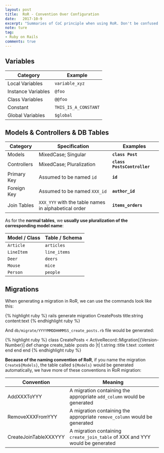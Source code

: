 ```yaml
---
layout: post
title:  RoR - Convention Over Configuration
date:   2017-10-9
excerpt: "Summaries of CoC principle when using RoR. Don't be confused about all of these..."
note: ture
tag:
- Ruby on Rails
comments: true
---
```

## Variables

| Category | Example |
| --- | --- |
| Local Variables | `variable_xyz` |
| Instance Variables | `@foo` |
| Class Variables | `@@foo` |
| Constant | `THIS_IS_A_CONSTANT` |
| Global Variables | `$global` |

## Models & Controllers & DB Tables

| Category | Specification | Examples |
| --- | --- | --- |
| Models | MixedCase; Singular | **`class Post`** |
| Controllers | MixedCase; Pluralization | **`class PostsController`** |
| Primary Key | Assumed to be named `id` | **`id`** |
| Foreign Key | Assumed to be named `XXX_id` | **`author_id`** |
| Join Tables | `XXX_YYY` with the table names in alphabetical order | **`items_orders`** |

As for the **normal tables**, we **usually use pluralization of the corresponding model name**:

| Model / Class | Table / Schema |
| --- | --- |
| `Article` | `articles` |
| `LineItem` | `line_items` |
| `Deer` | `deers` |
| `Mouse` | `mice` |
| `Person` | `people` |

## Migrations

When generating a migration in RoR, we can use the commands look like this:

{% highlight  ruby %}
rails generate migration CreatePosts title:string content:text
{% endhighlight ruby %}

And `db/migrate/YYYYMMDDHHMMSS_create_posts.rb` file would be generated:

{% highlight  ruby %}
class CreatePosts < ActiveRecord::Migration[{Version-Number}]
  def change
    create_table :posts do |t|
      t.string :title
      t.text    :content
    end
  end
end
{% endhighlight ruby %}

**Because of the naming convention of RoR**, if you name the migration `Create${Models}`, the table called `${Models}` would be generated automatically, we have more of these conventions in RoR migration:

| Convention | Meaning |
| --- | --- |
| AddXXXToYYY | A migration containing the appropriate `add_column` would be generated |
| RemoveXXXFromYYY | A migration containing the appropriate `remove_column` would be generated |
| CreateJoinTableXXXYYY | A migration containing `create_join_table` of XXX and YYY would be generated |



